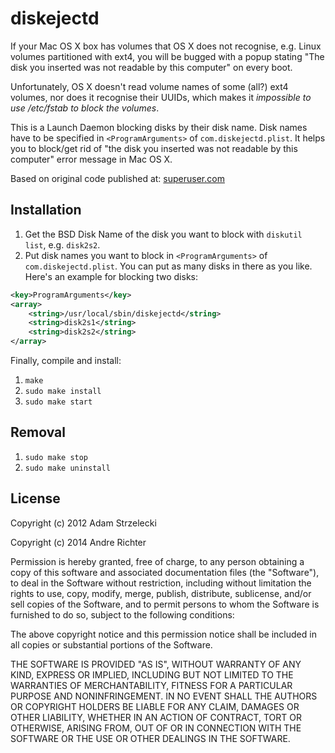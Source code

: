 diskejectd
===========

If your Mac OS X box has volumes that OS X does not recognise, e.g. Linux volumes partitioned with ext4, you will be bugged with a popup stating "The disk you inserted was not readable by this computer" on every boot.

Unfortunately, OS X doesn't read volume names of some (all?) ext4 volumes, nor does it recognise their UUIDs, which makes it _impossible to use /etc/fstab to block the volumes_.

This is a Launch Daemon blocking disks by their disk name.
Disk names have to be specified in `<ProgramArguments>` of `com.diskejectd.plist`.
It helps you to block/get rid of "the disk you inserted was not readable by this computer" error message in Mac OS X.

Based on original code published at:
[superuser.com](http://superuser.com/questions/336455/mac-lion-fstab-is-deprecated-so-what-replaces-it-to-prevent-a-partition-from-m/336474#336474)


Installation
------------

1. Get the BSD Disk Name of the disk you want to block with `diskutil list`, e.g. `disk2s2`.
2. Put disk names you want to block in `<ProgramArguments>` of `com.diskejectd.plist`. You can put as many disks in there as you like. Here's an example for blocking two disks: 
```xml
<key>ProgramArguments</key>
<array>
    <string>/usr/local/sbin/diskejectd</string>
    <string>disk2s1</string>
    <string>disk2s2</string>
</array>
```

Finally, compile and install:

1. `make`
2. `sudo make install`
3. `sudo make start`


Removal
-------

1. `sudo make stop`
2. `sudo make uninstall`

License
-------

Copyright (c) 2012 Adam Strzelecki

Copyright (c) 2014 Andre Richter

Permission is hereby granted, free of charge, to any person obtaining
a copy of this software and associated documentation files (the
"Software"), to deal in the Software without restriction, including
without limitation the rights to use, copy, modify, merge, publish,
distribute, sublicense, and/or sell copies of the Software, and to
permit persons to whom the Software is furnished to do so, subject to
the following conditions:

The above copyright notice and this permission notice shall be
included in all copies or substantial portions of the Software.

THE SOFTWARE IS PROVIDED "AS IS", WITHOUT WARRANTY OF ANY KIND,
EXPRESS OR IMPLIED, INCLUDING BUT NOT LIMITED TO THE WARRANTIES OF
MERCHANTABILITY, FITNESS FOR A PARTICULAR PURPOSE AND
NONINFRINGEMENT. IN NO EVENT SHALL THE AUTHORS OR COPYRIGHT HOLDERS BE
LIABLE FOR ANY CLAIM, DAMAGES OR OTHER LIABILITY, WHETHER IN AN ACTION
OF CONTRACT, TORT OR OTHERWISE, ARISING FROM, OUT OF OR IN CONNECTION
WITH THE SOFTWARE OR THE USE OR OTHER DEALINGS IN THE SOFTWARE.
